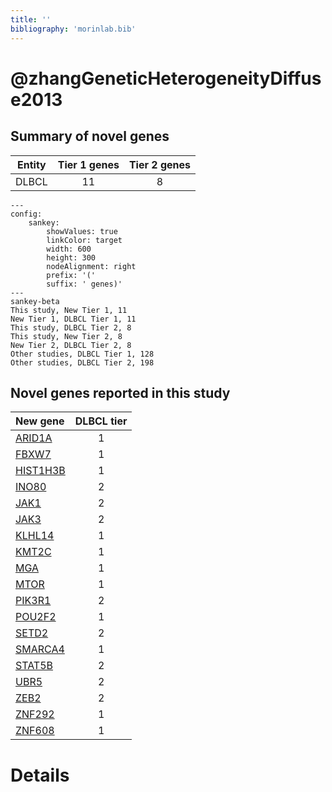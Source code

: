 ```yaml
---
title: ''
bibliography: 'morinlab.bib'
---
```


# @zhangGeneticHeterogeneityDiffuse2013
## Summary of novel genes

|Entity| Tier 1 genes| Tier 2 genes|
|:-:|:-:|:-:|
|DLBCL|11|8|
```mermaid
---
config:
    sankey:
        showValues: true
        linkColor: target
        width: 600
        height: 300
        nodeAlignment: right
        prefix: '('
        suffix: ' genes)'
---
sankey-beta
This study, New Tier 1, 11
New Tier 1, DLBCL Tier 1, 11
This study, DLBCL Tier 2, 8
This study, New Tier 2, 8
New Tier 2, DLBCL Tier 2, 8
Other studies, DLBCL Tier 1, 128
Other studies, DLBCL Tier 2, 198
```


## Novel genes reported in this study

|New gene|DLBCL tier|
|:-|:-:|
|[ARID1A](ARID1A)|1 |
|[FBXW7](FBXW7)|1 |
|[HIST1H3B](HIST1H3B)|1 |
|[INO80](INO80)|2 |
|[JAK1](JAK1)|2 |
|[JAK3](JAK3)|2 |
|[KLHL14](KLHL14)|1 |
|[KMT2C](KMT2C)|1 |
|[MGA](MGA)|1 |
|[MTOR](MTOR)|1 |
|[PIK3R1](PIK3R1)|2 |
|[POU2F2](POU2F2)|1 |
|[SETD2](SETD2)|2 |
|[SMARCA4](SMARCA4)|1 |
|[STAT5B](STAT5B)|2 |
|[UBR5](UBR5)|2 |
|[ZEB2](ZEB2)|2 |
|[ZNF292](ZNF292)|1 |
|[ZNF608](ZNF608)|1 |

# Details

